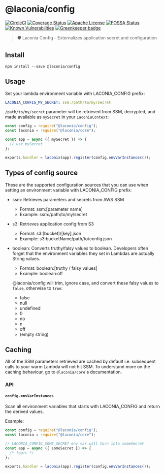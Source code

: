 # @laconia/config

[![CircleCI](https://circleci.com/gh/laconiajs/laconia/tree/master.svg?style=shield)](https://circleci.com/gh/laconiajs/laconia/tree/master)
[![Coverage Status](https://coveralls.io/repos/github/laconiajs/laconia/badge.svg?branch=master)](https://coveralls.io/github/laconiajs/laconia?branch=master)
[![Apache License](https://img.shields.io/badge/license-Apache-blue.svg)](LICENSE)
[![FOSSA Status](https://app.fossa.io/api/projects/git%2Bgithub.com%2Flaconiajs%2Flaconia.svg?type=shield)](https://app.fossa.io/projects/git%2Bgithub.com%2Flaconiajs%2Flaconia?ref=badge_shield)
[![Known Vulnerabilities](https://snyk.io/test/github/laconiajs/laconia/badge.svg)](https://snyk.io/test/github/laconiajs/laconia)
[![Greenkeeper badge](https://badges.greenkeeper.io/laconiajs/laconia.svg)](https://greenkeeper.io/)

> 🛡️ Laconia Config - Externalizes application secret and configuration

## Install

```
npm install --save @laconia/config
```

## Usage

Set your lambda environment variable with LACONIA_CONFIG prefix:

```yml
LACONIA_CONFIG_MY_SECRET: ssm:/path/to/my/secret
```

`/path/to/my/secret` parameter will be retrieved from SSM, decrypted, and made available as
`mySecret` in your `LaconiaContext`:

```js
const config = require("@laconia/config");
const laconia = require("@laconia/core");

const app = async ({ mySecret }) => {
  // use mySecret
};

exports.handler = laconia(app).register(config.envVarInstances());
```

## Types of config source

These are the supported configuration sources that you can use when setting
an environment variable with LACONIA_CONFIG prefix:

- ssm: Retrieves parameters and secrets from AWS SSM

  - Format: ssm:[parameter name]
  - Example: ssm:/path/to/my/secret

- s3: Retrieves application config from S3

  - Format: s3:[bucket]/[key].json
  - Example: s3:bucketName/path/to/config.json

- boolean: Converts truthy/falsy values to boolean. Developers often forget that the environment variables they set in Lambdas are actually String values.

  - Format: boolean:[truthy / falsy values]
  - Example: boolean:off

  @laconia/config will trim, ignore case, and convert these falsy values to `false`, otherwise to `true`:

  - false
  - null
  - undefined
  - 0
  - no
  - n
  - off
  - (empty string)

## Caching

All of the SSM parameters retrieved are cached by default i.e. subsequent calls to your warm
Lambda will not hit SSM. To understand more on the caching behaviour, go to `@laconia/core`'s
documentation.

### API

#### `config.envVarInstances`

Scan all environment variables that starts with LACONIA_CONFIG and
return the derived values.

Example:

```js
const config = require("@laconia/config");
const laconia = require("@laconia/core");

// LACONIA_CONFIG_SOME_SECRET env var will turn into someSecret
const app = async ({ someSecret }) => {
  /* logic */
};

exports.handler = laconia(app).register(config.envVarInstances());
```
